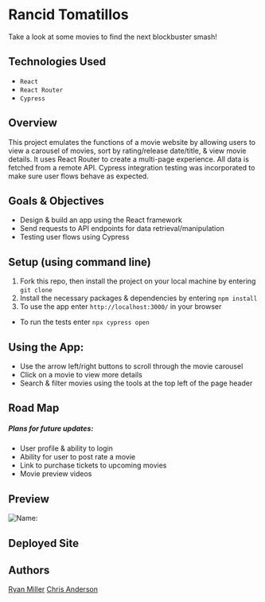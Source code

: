 # Rancid Tomatillos 

Take a look at some movies to find the next blockbuster smash!

## Technologies Used

* `React`
* `React Router`
* `Cypress`

## Overview

This project emulates the functions of a movie website by allowing users to view a carousel of movies, sort by rating/release date/title, & view movie details. It uses React Router to create a multi-page experience. All data is fetched from a remote API. Cypress integration testing was incorporated to make sure user flows behave as expected.

## Goals & Objectives

* Design & build an app using the React framework
* Send requests to API endpoints for data retrieval/manipulation
* Testing user flows using Cypress

## Setup (using command line)

1. Fork this repo, then install the project on your local machine by entering `git clone`
2. Install the necessary packages & dependencies by entering `npm install`
5. To use the app enter `http://localhost:3000/` in your browser

* To run the tests enter `npx cypress open`

## Using the App:

- Use the arrow left/right buttons to scroll through the movie carousel
- Click on a movie to view more details
- Search & filter movies using the tools at the top left of the page header

## Road Map
##### Plans for future updates:

* User profile & ability to login
* Ability for user to post rate a movie
* Link to purchase tickets to upcoming movies
* Movie preview videos

## Preview

![Name:](giphylink)

## Deployed Site

## Authors

[Ryan Miller](https://github.com/ryan-d-miller)
[Chris Anderson](https://github.com/mistercanderson)